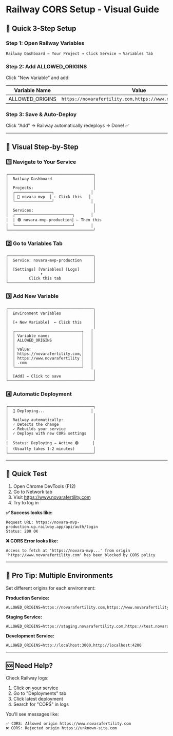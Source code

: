 # Railway CORS Setup - Visual Guide

## 🚀 Quick 3-Step Setup

### Step 1: Open Railway Variables
```
Railway Dashboard → Your Project → Click Service → Variables Tab
```

### Step 2: Add ALLOWED_ORIGINS
Click "New Variable" and add:

| Variable Name | Value |
|--------------|--------|
| ALLOWED_ORIGINS | `https://novarafertility.com,https://www.novarafertility.com` |

### Step 3: Save & Auto-Deploy
Click "Add" → Railway automatically redeploys → Done! ✅

---

## 📸 Visual Step-by-Step

### 1️⃣ Navigate to Your Service
```
┌─────────────────────────────────────┐
│  Railway Dashboard                  │
│                                     │
│  Projects:                          │
│  ┌────────────────┐                │
│  │ 🚂 novara-mvp  │ ← Click this   │
│  └────────────────┘                │
│                                     │
│  Services:                          │
│  ┌─────────────────────────┐       │
│  │ 🟢 novara-mvp-production│ ← Then this
│  └─────────────────────────┘       │
└─────────────────────────────────────┘
```

### 2️⃣ Go to Variables Tab
```
┌─────────────────────────────────────┐
│  Service: novara-mvp-production     │
│                                     │
│  [Settings] [Variables] [Logs]      │
│              ↑                      │
│         Click this tab              │
└─────────────────────────────────────┘
```

### 3️⃣ Add New Variable
```
┌─────────────────────────────────────┐
│  Environment Variables              │
│                                     │
│  [+ New Variable]  ← Click this     │
│                                     │
│  ┌─────────────────────────────┐   │
│  │ Variable name:              │   │
│  │ ALLOWED_ORIGINS             │   │
│  │                             │   │
│  │ Value:                      │   │
│  │ https://novarafertility.com,│   │
│  │ https://www.novarafertility │   │
│  │ .com                        │   │
│  └─────────────────────────────┘   │
│                                     │
│  [Add] ← Click to save              │
└─────────────────────────────────────┘
```

### 4️⃣ Automatic Deployment
```
┌─────────────────────────────────────┐
│  🔄 Deploying...                    │
│                                     │
│  Railway automatically:             │
│  ✓ Detects the change               │
│  ✓ Rebuilds your service            │
│  ✓ Deploys with new CORS settings   │
│                                     │
│  Status: Deploying → Active 🟢      │
│  (Usually takes 1-2 minutes)        │
└─────────────────────────────────────┘
```

---

## 🧪 Quick Test

1. Open Chrome DevTools (F12)
2. Go to Network tab
3. Visit https://www.novarafertility.com
4. Try to log in

**✅ Success looks like:**
```
Request URL: https://novara-mvp-production.up.railway.app/api/auth/login
Status: 200 OK
```

**❌ CORS Error looks like:**
```
Access to fetch at 'https://novara-mvp...' from origin 
'https://www.novarafertility.com' has been blocked by CORS policy
```

---

## 🎯 Pro Tip: Multiple Environments

Set different origins for each environment:

**Production Service:**
```
ALLOWED_ORIGINS=https://novarafertility.com,https://www.novarafertility.com
```

**Staging Service:**
```
ALLOWED_ORIGINS=https://staging.novarafertility.com,https://test.novarafertility.com
```

**Development Service:**
```
ALLOWED_ORIGINS=http://localhost:3000,http://localhost:4200
```

---

## 🆘 Need Help?

Check Railway logs:
1. Click on your service
2. Go to "Deployments" tab
3. Click latest deployment
4. Search for "CORS" in logs

You'll see messages like:
```
✅ CORS: Allowed origin https://www.novarafertility.com
❌ CORS: Rejected origin https://unknown-site.com
```